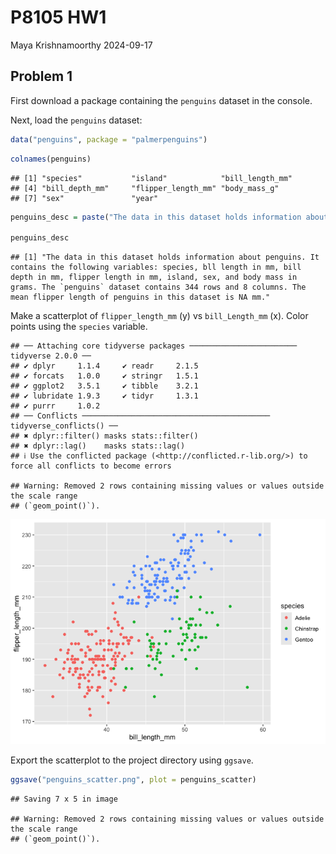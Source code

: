 P8105 HW1
================
Maya Krishnamoorthy
2024-09-17

## Problem 1

First download a package containing the `penguins` dataset in the
console.

Next, load the `penguins` dataset:

``` r
data("penguins", package = "palmerpenguins")
```

``` r
colnames(penguins)
```

    ## [1] "species"           "island"            "bill_length_mm"   
    ## [4] "bill_depth_mm"     "flipper_length_mm" "body_mass_g"      
    ## [7] "sex"               "year"

``` r
penguins_desc = paste("The data in this dataset holds information about penguins. It contains the following variables: species, bll length in mm, bill depth in mm, flipper length in mm, island, sex, and body mass in grams. The `penguins` dataset contains", nrow(penguins), "rows and", ncol(penguins), "columns. The mean flipper length of penguins in this dataset is", mean(penguins$flipper_length_mm), "mm.")

penguins_desc
```

    ## [1] "The data in this dataset holds information about penguins. It contains the following variables: species, bll length in mm, bill depth in mm, flipper length in mm, island, sex, and body mass in grams. The `penguins` dataset contains 344 rows and 8 columns. The mean flipper length of penguins in this dataset is NA mm."

Make a scatterplot of `flipper_length_mm` (y) vs `bill_Length_mm` (x).
Color points using the `species` variable.

    ## ── Attaching core tidyverse packages ──────────────────────── tidyverse 2.0.0 ──
    ## ✔ dplyr     1.1.4     ✔ readr     2.1.5
    ## ✔ forcats   1.0.0     ✔ stringr   1.5.1
    ## ✔ ggplot2   3.5.1     ✔ tibble    3.2.1
    ## ✔ lubridate 1.9.3     ✔ tidyr     1.3.1
    ## ✔ purrr     1.0.2     
    ## ── Conflicts ────────────────────────────────────────── tidyverse_conflicts() ──
    ## ✖ dplyr::filter() masks stats::filter()
    ## ✖ dplyr::lag()    masks stats::lag()
    ## ℹ Use the conflicted package (<http://conflicted.r-lib.org/>) to force all conflicts to become errors

    ## Warning: Removed 2 rows containing missing values or values outside the scale range
    ## (`geom_point()`).

![](p8105_hw1_mk4995_files/figure-gfm/unnamed-chunk-3-1.png)<!-- -->

Export the scatterplot to the project directory using `ggsave`.

``` r
ggsave("penguins_scatter.png", plot = penguins_scatter)
```

    ## Saving 7 x 5 in image

    ## Warning: Removed 2 rows containing missing values or values outside the scale range
    ## (`geom_point()`).
